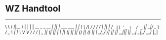 WZ Handtool
==========

 __        __ _____  _   _                    _  _                 _ 
 \ \      / /|__  / | | | |  __ _  _ __    __| || |_  ___    ___  | |
  \ \ /\ / /   / /  | |_| | / _` || '_ \  / _` || __|/ _ \  / _ \ | |
   \ V  V /   / /_  |  _  || (_| || | | || (_| || |_| (_) || (_) || |
    \_/\_/   /____| |_| |_| \__,_||_| |_| \__,_| \__|\___/  \___/ |_|
